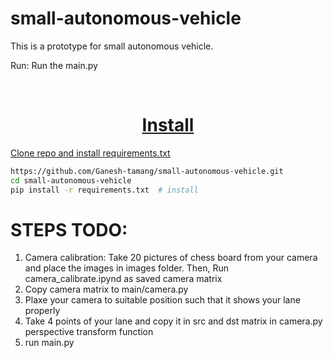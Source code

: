 # small-autonomous-vehicle
This is a prototype for small autonomous vehicle.

Run: 
Run the main.py 

<div>
  <p>
    <a align="center" href="https://github.com/Ganesh-tamang/small-autonomous-vehicle" target="_blank">
  </p>

<br>

<div>


# Install

Clone repo and install [requirements.txt](https://github.com/Ganesh-tamang/small-autonomous-vehicle/requirements.txt)

```bash
https://github.com/Ganesh-tamang/small-autonomous-vehicle.git
cd small-autonomous-vehicle
pip install -r requirements.txt  # install
```

# STEPS TODO:
1. Camera calibration: Take 20 pictures of chess board from your camera and place the images in images folder. Then, Run camera_calibrate.ipynd as saved camera matrix
2. Copy camera matrix to main/camera.py
3. Plaxe your camera to suitable position such that it shows your lane properly 
4. Take 4 points of your lane and copy it in src and dst matrix in camera.py perspective transform function
5. run main.py

